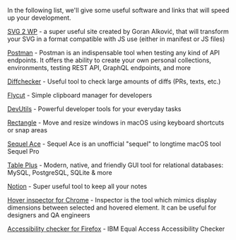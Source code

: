 In the following list, we'll give some useful software and links that will speed up your development.

[SVG 2 WP](https://svg-2-wp.goranalkovic.com/) - a super useful site created by Goran Alković, that will transform your SVG in a format compatible with JS use (either in manifest or JS files)

[Postman](https://www.postman.com/) - Postman is an indispensable tool when testing any kind of API endpoints. It offers the ability to create your own personal collections, environments, testing REST API, GraphQL endpoints, and more

[Diffchecker](https://www.diffchecker.com/) - Useful tool to check large amounts of diffs (PRs, texts, etc.)

[Flycut](https://apps.apple.com/us/app/flycut-clipboard-manager/id442160987?mt=12) - Simple clipboard manager for developers

[DevUtils](https://devutils.app/) - Powerful developer tools for your everyday tasks

[Rectangle](https://rectangleapp.com/) - Move and resize windows in macOS using keyboard shortcuts or snap areas

[Sequel Ace](https://apps.apple.com/us/app/sequel-ace/id1518036000?mt=12) - Sequel Ace is an unofficial "sequel" to longtime macOS tool Sequel Pro

[Table Plus](https://tableplus.com/) - Modern, native, and friendly GUI tool for relational databases: MySQL, PostgreSQL, SQLite & more

[Notion](https://www.notion.so/) - Super useful tool to keep all your notes

[Hover inspector for Chrome](https://chrome.google.com/webstore/detail/hover-inspector-like-in-z/jbhnejndccdjigppalbbiphlbaaehpln/related?hl=en) - Inspector is the tool which mimics display dimensions between selected and hovered element. It can be useful for designers and QA engineers

[Accessibility checker for Firefox](https://addons.mozilla.org/en-US/firefox/addon/accessibility-checker/) - IBM Equal Access Accessibility Checker